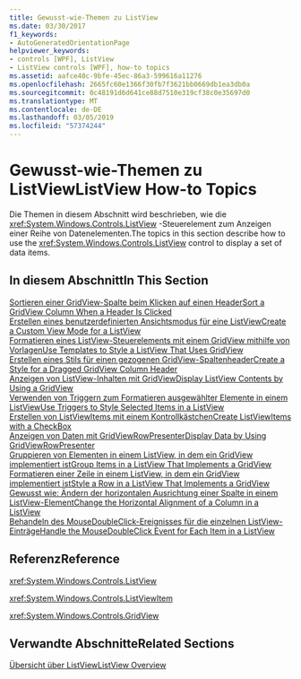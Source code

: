 ```yaml
---
title: Gewusst-wie-Themen zu ListView
ms.date: 03/30/2017
f1_keywords:
- AutoGeneratedOrientationPage
helpviewer_keywords:
- controls [WPF], ListView
- ListView controls [WPF], how-to topics
ms.assetid: aafce40c-9bfe-45ec-86a3-599616a11276
ms.openlocfilehash: 2665fc60e1366f30fb7f3621bb0669db1ea3db0a
ms.sourcegitcommit: 0c48191d6d641ce88d7510e319cf38c0e35697d0
ms.translationtype: MT
ms.contentlocale: de-DE
ms.lasthandoff: 03/05/2019
ms.locfileid: "57374244"
---
```

# <a name="listview-how-to-topics"></a><span data-ttu-id="dd642-102">Gewusst-wie-Themen zu ListView</span><span class="sxs-lookup"><span data-stu-id="dd642-102">ListView How-to Topics</span></span>
<span data-ttu-id="dd642-103">Die Themen in diesem Abschnitt wird beschrieben, wie die <xref:System.Windows.Controls.ListView> -Steuerelement zum Anzeigen einer Reihe von Datenelementen.</span><span class="sxs-lookup"><span data-stu-id="dd642-103">The topics in this section describe how to use the <xref:System.Windows.Controls.ListView> control to display a set of data items.</span></span>  
  
## <a name="in-this-section"></a><span data-ttu-id="dd642-104">In diesem Abschnitt</span><span class="sxs-lookup"><span data-stu-id="dd642-104">In This Section</span></span>  
 [<span data-ttu-id="dd642-105">Sortieren einer GridView-Spalte beim Klicken auf einen Header</span><span class="sxs-lookup"><span data-stu-id="dd642-105">Sort a GridView Column When a Header Is Clicked</span></span>](how-to-sort-a-gridview-column-when-a-header-is-clicked.md)  
 [<span data-ttu-id="dd642-106">Erstellen eines benutzerdefinierten Ansichtsmodus für eine ListView</span><span class="sxs-lookup"><span data-stu-id="dd642-106">Create a Custom View Mode for a ListView</span></span>](how-to-create-a-custom-view-mode-for-a-listview.md)  
 [<span data-ttu-id="dd642-107">Formatieren eines ListView-Steuerelements mit einem GridView mithilfe von Vorlagen</span><span class="sxs-lookup"><span data-stu-id="dd642-107">Use Templates to Style a ListView That Uses GridView</span></span>](how-to-use-templates-to-style-a-listview-that-uses-gridview.md)  
 [<span data-ttu-id="dd642-108">Erstellen eines Stils für einen gezogenen GridView-Spaltenheader</span><span class="sxs-lookup"><span data-stu-id="dd642-108">Create a Style for a Dragged GridView Column Header</span></span>](how-to-create-a-style-for-a-dragged-gridview-column-header.md)  
 [<span data-ttu-id="dd642-109">Anzeigen von ListView-Inhalten mit GridView</span><span class="sxs-lookup"><span data-stu-id="dd642-109">Display ListView Contents by Using a GridView</span></span>](how-to-display-listview-contents-by-using-a-gridview.md)  
 [<span data-ttu-id="dd642-110">Verwenden von Triggern zum Formatieren ausgewählter Elemente in einem ListView</span><span class="sxs-lookup"><span data-stu-id="dd642-110">Use Triggers to Style Selected Items in a ListView</span></span>](how-to-use-triggers-to-style-selected-items-in-a-listview.md)  
 [<span data-ttu-id="dd642-111">Erstellen von ListViewItems mit einem Kontrollkästchen</span><span class="sxs-lookup"><span data-stu-id="dd642-111">Create ListViewItems with a CheckBox</span></span>](how-to-create-listviewitems-with-a-checkbox.md)  
 [<span data-ttu-id="dd642-112">Anzeigen von Daten mit GridViewRowPresenter</span><span class="sxs-lookup"><span data-stu-id="dd642-112">Display Data by Using GridViewRowPresenter</span></span>](how-to-display-data-by-using-gridviewrowpresenter.md)  
 [<span data-ttu-id="dd642-113">Gruppieren von Elementen in einem ListView, in dem ein GridView implementiert ist</span><span class="sxs-lookup"><span data-stu-id="dd642-113">Group Items in a ListView That Implements a GridView</span></span>](how-to-group-items-in-a-listview-that-implements-a-gridview.md)  
 [<span data-ttu-id="dd642-114">Formatieren einer Zeile in einem ListView, in dem ein GridView implementiert ist</span><span class="sxs-lookup"><span data-stu-id="dd642-114">Style a Row in a ListView That Implements a GridView</span></span>](how-to-style-a-row-in-a-listview-that-implements-a-gridview.md)  
 [<span data-ttu-id="dd642-115">Gewusst wie: Ändern der horizontalen Ausrichtung einer Spalte in einem ListView-Element</span><span class="sxs-lookup"><span data-stu-id="dd642-115">Change the Horizontal Alignment of a Column in a ListView</span></span>](how-to-change-the-horizontal-alignment-of-a-column-in-a-listview.md)  
 [<span data-ttu-id="dd642-116">Behandeln des MouseDoubleClick-Ereignisses für die einzelnen ListView-Einträge</span><span class="sxs-lookup"><span data-stu-id="dd642-116">Handle the MouseDoubleClick Event for Each Item in a ListView</span></span>](how-to-handle-the-mousedoubleclick-event-for-each-item-in-a-listview.md)  
  
## <a name="reference"></a><span data-ttu-id="dd642-117">Referenz</span><span class="sxs-lookup"><span data-stu-id="dd642-117">Reference</span></span>  
 <xref:System.Windows.Controls.ListView>  
  
 <xref:System.Windows.Controls.ListViewItem>  
  
 <xref:System.Windows.Controls.GridView>  
  
## <a name="related-sections"></a><span data-ttu-id="dd642-118">Verwandte Abschnitte</span><span class="sxs-lookup"><span data-stu-id="dd642-118">Related Sections</span></span>  
 [<span data-ttu-id="dd642-119">Übersicht über ListView</span><span class="sxs-lookup"><span data-stu-id="dd642-119">ListView Overview</span></span>](listview-overview.md)
